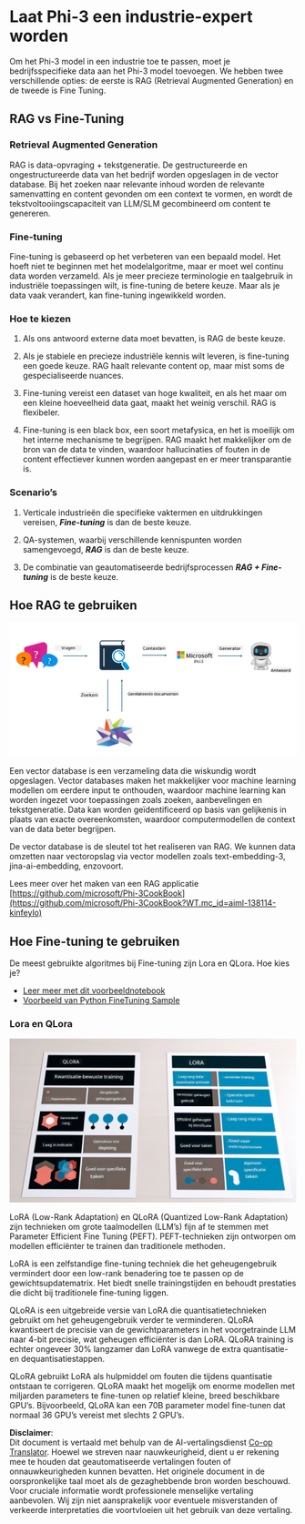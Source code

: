 <!--
CO_OP_TRANSLATOR_METADATA:
{
  "original_hash": "743d7e9cb9c4e8ea642d77bee657a7fa",
  "translation_date": "2025-07-17T09:58:21+00:00",
  "source_file": "md/03.FineTuning/LetPhi3gotoIndustriy.md",
  "language_code": "nl"
}
-->
# **Laat Phi-3 een industrie-expert worden**

Om het Phi-3 model in een industrie toe te passen, moet je bedrijfsspecifieke data aan het Phi-3 model toevoegen. We hebben twee verschillende opties: de eerste is RAG (Retrieval Augmented Generation) en de tweede is Fine Tuning.

## **RAG vs Fine-Tuning**

### **Retrieval Augmented Generation**

RAG is data-opvraging + tekstgeneratie. De gestructureerde en ongestructureerde data van het bedrijf worden opgeslagen in de vector database. Bij het zoeken naar relevante inhoud worden de relevante samenvatting en content gevonden om een context te vormen, en wordt de tekstvoltooiingscapaciteit van LLM/SLM gecombineerd om content te genereren.

### **Fine-tuning**

Fine-tuning is gebaseerd op het verbeteren van een bepaald model. Het hoeft niet te beginnen met het modelalgoritme, maar er moet wel continu data worden verzameld. Als je meer precieze terminologie en taalgebruik in industriële toepassingen wilt, is fine-tuning de betere keuze. Maar als je data vaak verandert, kan fine-tuning ingewikkeld worden.

### **Hoe te kiezen**

1. Als ons antwoord externe data moet bevatten, is RAG de beste keuze.

2. Als je stabiele en precieze industriële kennis wilt leveren, is fine-tuning een goede keuze. RAG haalt relevante content op, maar mist soms de gespecialiseerde nuances.

3. Fine-tuning vereist een dataset van hoge kwaliteit, en als het maar om een kleine hoeveelheid data gaat, maakt het weinig verschil. RAG is flexibeler.

4. Fine-tuning is een black box, een soort metafysica, en het is moeilijk om het interne mechanisme te begrijpen. RAG maakt het makkelijker om de bron van de data te vinden, waardoor hallucinaties of fouten in de content effectiever kunnen worden aangepast en er meer transparantie is.

### **Scenario’s**

1. Verticale industrieën die specifieke vaktermen en uitdrukkingen vereisen, ***Fine-tuning*** is dan de beste keuze.

2. QA-systemen, waarbij verschillende kennispunten worden samengevoegd, ***RAG*** is dan de beste keuze.

3. De combinatie van geautomatiseerde bedrijfsprocessen ***RAG + Fine-tuning*** is de beste keuze.

## **Hoe RAG te gebruiken**

![rag](../../../../translated_images/rag.2014adc59e6f6007bafac13e800a6cbc3e297fbb9903efe20a93129bd13987e9.nl.png)

Een vector database is een verzameling data die wiskundig wordt opgeslagen. Vector databases maken het makkelijker voor machine learning modellen om eerdere input te onthouden, waardoor machine learning kan worden ingezet voor toepassingen zoals zoeken, aanbevelingen en tekstgeneratie. Data kan worden geïdentificeerd op basis van gelijkenis in plaats van exacte overeenkomsten, waardoor computermodellen de context van de data beter begrijpen.

De vector database is de sleutel tot het realiseren van RAG. We kunnen data omzetten naar vectoropslag via vector modellen zoals text-embedding-3, jina-ai-embedding, enzovoort.

Lees meer over het maken van een RAG applicatie [https://github.com/microsoft/Phi-3CookBook](https://github.com/microsoft/Phi-3CookBook?WT.mc_id=aiml-138114-kinfeylo)

## **Hoe Fine-tuning te gebruiken**

De meest gebruikte algoritmes bij Fine-tuning zijn Lora en QLora. Hoe kies je?

- [Leer meer met dit voorbeeldnotebook](../../../../code/04.Finetuning/Phi_3_Inference_Finetuning.ipynb)
- [Voorbeeld van Python FineTuning Sample](../../../../code/04.Finetuning/FineTrainingScript.py)

### **Lora en QLora**

![lora](../../../../translated_images/qlora.e6446c988ee04ca08807488bb7d9e2c0ea7ef4af9d000fc6d13032b4ac2de18d.nl.png)

LoRA (Low-Rank Adaptation) en QLoRA (Quantized Low-Rank Adaptation) zijn technieken om grote taalmodellen (LLM’s) fijn af te stemmen met Parameter Efficient Fine Tuning (PEFT). PEFT-technieken zijn ontworpen om modellen efficiënter te trainen dan traditionele methoden.

LoRA is een zelfstandige fine-tuning techniek die het geheugengebruik vermindert door een low-rank benadering toe te passen op de gewichtsupdatematrix. Het biedt snelle trainingstijden en behoudt prestaties die dicht bij traditionele fine-tuning liggen.

QLoRA is een uitgebreide versie van LoRA die quantisatietechnieken gebruikt om het geheugengebruik verder te verminderen. QLoRA kwantiseert de precisie van de gewichtparameters in het voorgetrainde LLM naar 4-bit precisie, wat geheugen efficiënter is dan LoRA. QLoRA training is echter ongeveer 30% langzamer dan LoRA vanwege de extra quantisatie- en dequantisatiestappen.

QLoRA gebruikt LoRA als hulpmiddel om fouten die tijdens quantisatie ontstaan te corrigeren. QLoRA maakt het mogelijk om enorme modellen met miljarden parameters te fine-tunen op relatief kleine, breed beschikbare GPU’s. Bijvoorbeeld, QLoRA kan een 70B parameter model fine-tunen dat normaal 36 GPU’s vereist met slechts 2 GPU’s.

**Disclaimer**:  
Dit document is vertaald met behulp van de AI-vertalingsdienst [Co-op Translator](https://github.com/Azure/co-op-translator). Hoewel we streven naar nauwkeurigheid, dient u er rekening mee te houden dat geautomatiseerde vertalingen fouten of onnauwkeurigheden kunnen bevatten. Het originele document in de oorspronkelijke taal moet als de gezaghebbende bron worden beschouwd. Voor cruciale informatie wordt professionele menselijke vertaling aanbevolen. Wij zijn niet aansprakelijk voor eventuele misverstanden of verkeerde interpretaties die voortvloeien uit het gebruik van deze vertaling.